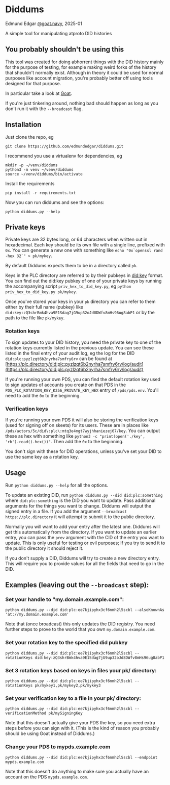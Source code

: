 # Diddums

Edmund Edgar [@goat.navy](https://bsky.app/profile/goat.navy), 2025-01

A simple tool for manipulating atproto DID histories

## You probably shouldn't be using this

This tool was created for doing abhorrent things with the DID history mainly for the purpose of testing, for example making weird forks of the history that shouldn't normally exist. Although in theory it could be used for normal purposes like account migration, you're probably better off using tools designed for that purpose.

In particular take a look at [Goat](https://github.com/bluesky-social/indigo/blob/main/cmd/goat/README.md).

If you're just tinkering around, nothing bad should happen as long as you don't run it with the `--broadcast` flag.

## Installation

Just clone the repo, eg

    git clone https://github.com/edmundedgar/diddums.git

I recommend you use a virtualenv for dependencies, eg

    mkdir -p ~/venv/diddums
    python3 -m venv ~/venv/diddums
    source ~/venv/diddums/bin/activate

Install the requirements

    pip install -r requirements.txt

Now you can run diddums and see the options:

    python diddums.py --help

## Private keys

Private keys are 32 bytes long, or 64 characters when written out in hexadecimal. Each key should be its own file with a single line, prefixed with `0x`. You can generate a new one with something like ``echo "0x`openssl rand -hex 32`" > pk/mykey``.

By default Diddums expects them to be in a directory called `pk`.

Keys in the PLC directory are referred to by their pubkeys in [did:key](https://w3c-ccg.github.io/did-method-key/) format. You can find out the did:key pubkey of one of your private keys by running the accompanying script `priv_hex_to_did_key.py`, eg `python priv_hex_to_did_key.py pk/mykey`.

Once you've stored your keys in your `pk` directory you can refer to them either by their full name (pubkey) like `did:key:zQ3shrBmk4hva9E1Sdag7jG9up32oJd8DWfv8mHs96ug8abP1` or by the path to the file like `pk/mykey`.

### Rotation keys

To sign updates to your DID history, you need the private key to one of the rotation keys currently listed in the previous update. You can see these listed in the final entry of your audit log, eg the log for the DID `did:plc:pyzlzqt6b2nyrha7smfry6rv` can be found at [https://plc.directory/did:plc:pyzlzqt6b2nyrha7smfry6rv/log/audit](https://plc.directory/did:plc:pyzlzqt6b2nyrha7smfry6rv/log/audit)

If you're running your own PDS, you can find the default rotation key used to sign updates of accounts you create on that PDS in the `PDS_PLC_ROTATION_KEY_K256_PRIVATE_KEY_HEX` entry of `/pds/pds.env`. You'll need to add the `0x` to the beginning.

### Verification keys

If you're running your own PDS it will also be storing the verification keys (used for signing off on skeets) for its users. These are in places like `/pds/actors/5c/did\:plc\:mtq3e4mgt7wyjhhaniezej67/key`. You can output these as hex with something like `python3 -c "print(open('./key', 'rb').read().hex())"`. Then add the `0x` to the beginning.

You don't sign with these for DID operations, unless you've set your DID to use the same key as a rotation key.

## Usage

Run `python diddums.py --help` for all the options.

To update an existing DID, run `python diddums.py --did did:plc:something` where `did:plc:something` is the DID you want to update. Pass additional arguments for the things you want to change. Diddums will output the signed entry in a file. If you add the argument `--broadcast https://plc.directory` it will attempt to submit it to the public directory.

Normally you will want to add your entry after the latest one. Diddums will get this automatically from the directory. If you want to update an earlier entry, you can pass the `prev` argument with the CID of the entry you want to update. This is only useful for testing or evil purposes; If you try to send it to the public directory it should reject it.

If you don't supply a DID, Diddums will try to create a new directory entry. This will require you to provide values for all the fields that need to go in the DID.

## Examples (leaving out the `--broadcast` step):

### Set your handle to "my.domain.example.com":

    python diddums.py --did did:plc:ee7kjipyhx3cf6nmh2l5scbl --alsoKnownAs 'at://my.domain.example.com'

Note that (once broadcast) this only updates the DID registry. You need further steps to prove to the world that you own `my.domain.example.com`.

### Set your rotation key to the specified did pubkey

    python diddums.py --did did:plc:ee7kjipyhx3cf6nmh2l5scbl --rotationKeys did:key:zQ3shrBmk4hva9E1Sdag7jG9up32oJd8DWfv8mHs96ug8abP1

### Set 3 rotation keys based on keys in files your pk/ directory:

    python diddums.py --did did:plc:ee7kjipyhx3cf6nmh2l5scbl --rotationKeys pk/mykey1,pk/mykey2,pk/mykey3

### Set your verification key to a file in your pk/ directory:

    python diddums.py --did did:plc:ee7kjipyhx3cf6nmh2l5scbl --verificationMethod pk/mySigningKey

Note that this doesn't actually give your PDS the key, so you need extra steps before you can sign with it. (This is the kind of reason you probably should be using Goat instead of Diddums.)

### Change your PDS to mypds.example.com

    python diddums.py --did did:plc:ee7kjipyhx3cf6nmh2l5scbl --endpoint mypds.example.com

Note that this doesn't do anything to make sure you actually have an account on the PDS `mypds.example.com`.
